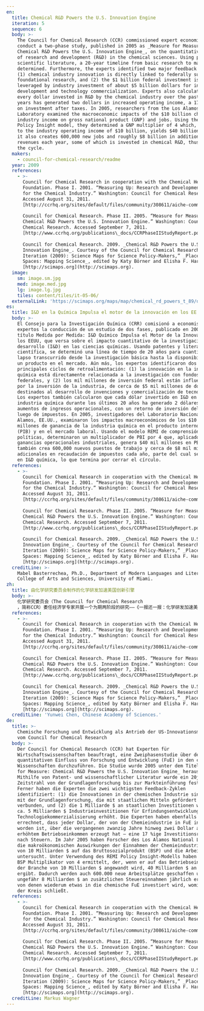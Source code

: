 ```yaml
---
en:
  title: Chemical R&D Powers the U.S. Innovation Engine
  iteration: 5
  sequence: 6
  body: >-
    The Council for Chemical Research (CCR) commissioned expert economists to
    conduct a two-phase study, published in 2005 as _Measure for Measure:
    Chemical R&D Powers the U.S. Innovation Engine_, on the quantitative impact
    of research and development (R&D) in the chemical sciences. Using patent and
    scientific literature, a 20-year timeline from basic research to market was
    determined. Furthermore, the experts identified two major feedback cycles:
    (1) chemical industry innovation is directly linked to federally supported
    foundational research, and (2) the $1 billion federal investment is
    leveraged by industry investment of about $5 billion dollars for invention
    development and technology commercialization. Experts also calculated that
    every dollar invested in R&D by the chemical industry over the past twenty
    years has generated two dollars in increased operating income, a 17% return
    on investment after taxes. In 2005, researchers from the Los Alamos National
    Laboratory examined the macroeconomic impacts of the $10 billion chemical
    industry income on gross national product (GNP) and jobs. Using the REMI
    Policy Insight model, they determined a GNP multiplier of 4 which, applied
    to the industry operating income of $10 billion, yields $40 billion in GNP;
    it also creates 600,000 new jobs and roughly $8 billion in additional tax
    revenues each year, some of which is invested in chemical R&D, thus closing
    the cycle.
  makers:
    - council-for-chemical-research/readme
  year: 2009
  references:
    - >-
      Council for Chemical Research in cooperation with the Chemical Heritage
      Foundation. Phase I. 2001. “Measuring Up: Research and Development Counts
      for the Chemical Industry.” Washington: Council for Chemical Research.
      Accessed August 31, 2011.
      [http://ccrhq.org/sites/default/files/community/308611/aiche-community-site-page/308751/phase1study12112012.pdf](http://ccrhq.org/sites/default/files/community/308611/aiche-community-site-page/308751/phase1study12112012.pdf).  
        
      Council for Chemical Research. Phase II. 2005. “Measure for Measure:
      Chemical R&D Powers the U.S. Innovation Engine.” Washington: Council for
      Chemical Research. Accessed September 7, 2011.
      [http://www.ccrhq.org/publications\_docs/CCRPhaseIIStudyReport.pdf](http://www.ccrhq.org/publications_docs/CCRPhaseIIStudyReport.pdf).  
        
      Council for Chemical Research. 2009. _Chemical R&D Powers the U.S.
      Innovation Engine_. Courtesy of the Council for Chemical Research. In “5th
      Iteration (2009): Science Maps for Science Policy-Makers,” _Places &
      Spaces: Mapping Science_, edited by Katy Börner and Elisha F. Hardy.
      [http://scimaps.org](http://scimaps.org).
  image:
    sm: image.sm.jpg
    med: image.med.jpg
    lg: image.lg.jpg
    tiles: content/tiles/it-05-06/
  externalLink: 'https://scimaps.org/maps/map/chemical_rd_powers_t_89/detail'
es:
  title: I&D en la Química Impulsa el motor de la innovación en los EE.UU.
  body: >-
    El Consejo para la Investigación Química (CRR) comisionó a economistas
    expertos la conducción de un estudio de dos fases, publicado en 2005 bajo el
    título Medida por Medida: I&D Químico Impulsa el Motor de la Innovación en
    los EEUU, que versa sobre el impacto cuantitativo de la investigación y
    desarrollo (I&D) en las ciencias químicas. Usando patentes y literatura
    científica, se determinó una línea de tiempo de 20 años para cuantificar el
    lapso transcurrido desde la investigación básica hasta la disponibilidad de
    un producto en el mercado. Aún más, los expertos identificaron dos
    principales ciclos de retroalimentación: (1) la innovación en la industria
    química está directamente relacionada a la investigación con fondos
    federales, y (2) los mil millones de inversión federal están influenciados
    por la inversión de la industria, de cerca de $5 mil millones de dólares
    destinados al desarrollo de invenciones y comercialización de tecnología.
    Los expertos también calcularon que cada dólar invertido en I&D en la
    industria química durante los últimos 20 años ha generado 2 dólares en
    aumentos de ingresos operacionales, con un retorno de inversión del 17%
    luego de impuestos. En 2005, investigadores del Laboratorio Nacional de Los
    Alamos, EE.UU., examinaron los impactos macroeconómicos de los $10 mil
    millones de ganancia de la industria química en el producto interno bruto
    (PIB) y en el mercado laboral. Usando el modelo REMI de comprensión de
    políticas, determinaron un multiplicador de PBI por 4 que, aplicado a las
    ganancias operacionales industriales, genera $40 mil millones en PBI;
    también crea 600,000 nuevos puestos de trabajo y cerca de $8 mil millones
    adicionales en recaudación de impuestos cada año, parte del cual se invierte
    en I&D química, lo que termina por cerrar el círculo.
  references:
    - >-
      Council for Chemical Research in cooperation with the Chemical Heritage
      Foundation. Phase I. 2001. “Measuring Up: Research and Development Counts
      for the Chemical Industry.” Washington: Council for Chemical Research.
      Accessed August 31, 2011.
      [http://ccrhq.org/sites/default/files/community/308611/aiche-community-site-page/308751/phase1study12112012.pdf](http://ccrhq.org/sites/default/files/community/308611/aiche-community-site-page/308751/phase1study12112012.pdf).  
        
      Council for Chemical Research. Phase II. 2005. “Measure for Measure:
      Chemical R&D Powers the U.S. Innovation Engine.” Washington: Council for
      Chemical Research. Accessed September 7, 2011.
      [http://www.ccrhq.org/publications\_docs/CCRPhaseIIStudyReport.pdf](http://www.ccrhq.org/publications_docs/CCRPhaseIIStudyReport.pdf).  
        
      Council for Chemical Research. 2009. _Chemical R&D Powers the U.S.
      Innovation Engine_. Courtesy of the Council for Chemical Research. In “5th
      Iteration (2009): Science Maps for Science Policy-Makers,” _Places &
      Spaces: Mapping Science_, edited by Katy Börner and Elisha F. Hardy.
      [http://scimaps.org](http://scimaps.org).
  creditLine: >-
    Mabel Basterrechea, Ph.D., Department of Modern Languages and Literatures,
    College of Arts and Sciences, University of Miami.
zh:
  title: 由化学研究委员会制作的化学研发加速美国创新引擎
  body: >-
    化学研究委员会（The Council for Chemical Research
    ，简称CCR）委任经济学专家开展一个为期两阶段的研究——《一报还一报：化学研发加速美国创新引擎》于2005年发表在化学科学领域的《研发的定量影响》上。利用专利和科学文献来决定从基础研究到市场的20年时间表。此外，专家们还识别了两大主要的反馈周期：（1）化学工业创新与联邦支持基础研究有直接联系；（2）为了发明开发和技术商业化，大约10亿美元的联邦投资能够撬起大约5亿美元的工业投资。专家们也估计在过去20年由化学工业投资在研发上的每一分钱已经在增加营业收入上产生了2美元，税后有17%的投资回报率。在2005年来自于洛斯阿拉莫斯国家实验室的研究者调查了国民生产总值和就业方面100亿的化学工业收入的宏观经济影响。利用REMI政策模型，他们制定了一种四倍乘数的GNP模型，能够适用于有100亿美元营业收入的企业，能够产生400亿美元的过GNP；它也同样创造了600000个新工作，粗略估计每年有8亿美元的税收收入增加，而这其中的一部分是由化学研发投资的，从而关闭了这个循环。
  references:
    - >-
      Council for Chemical Research in cooperation with the Chemical Heritage
      Foundation. Phase I. 2001. “Measuring Up: Research and Development Counts
      for the Chemical Industry.” Washington: Council for Chemical Research.
      Accessed August 31, 2011.
      [http://ccrhq.org/sites/default/files/community/308611/aiche-community-site-page/308751/phase1study12112012.pdf](http://ccrhq.org/sites/default/files/community/308611/aiche-community-site-page/308751/phase1study12112012.pdf). 
        
      Council for Chemical Research. Phase II. 2005. “Measure for Measure:
      Chemical R&D Powers the U.S. Innovation Engine.” Washington: Council for
      Chemical Research. Accessed September 7, 2011.
      [http://www.ccrhq.org/publications\_docs/CCRPhaseIIStudyReport.pdf](http://www.ccrhq.org/publications_docs/CCRPhaseIIStudyReport.pdf).  
        
      Council for Chemical Research. 2009. _Chemical R&D Powers the U.S.
      Innovation Engine_. Courtesy of the Council for Chemical Research. In “5th
      Iteration (2009): Science Maps for Science Policy-Makers,” _Places &
      Spaces: Mapping Science_, edited by Katy Börner and Elisha F. Hardy.
      [http://scimaps.org](http://scimaps.org).
  creditLine: 'Yunwei Chen, Chinese Academy of Sciences.'
de:
  title: >-
    Chemische Forschung und Entwicklung als Antrieb der US-Innovationsmaschine
    vom Council for Chemical Research 
  body: >-
    Der Council for Chemical Research (CCR) hat Experten für
    Wirtschaftswissenschaften beauftragt, eine Zweiphasenstudie über den
    quantitativen Einfluss von Forschung und Entwicklung (FuE) in den chemischen
    Wissenschaften durchzuführen. Die Studie wurde 2005 unter dem Titel _Measure
    for Measure: Chemical R&D Powers the U.S. Innovation Engine_ herausgegeben.
    Mithilfe von Patent- und wissenschaftlicher Literatur wurde ein 20jähriger
    Zeitstrahl von der Grundlagenforschung bis zur Markteinführung festgelegt.
    Ferner haben die Experten die zwei wichtigsten Feedback-Zyklen
    identifiziert: (1) die Innovationen in der chemischen Industrie sind direkt
    mit der Grundlagenforschung, die mit staatlichen Mitteln gefördert wird,
    verbunden, und (2) die 1 Milliarde $ an staatlichen Investitionen wird durch
    ca. 5 Milliarden $ Industrieinvestitionen für Erfindungsentwicklung und
    Technologiekommerzialisierung erhöht. Die Experten haben ebenfalls
    errechnet, dass jeder Dollar, der von der Chemieindustrie in FuE investiert
    worden ist, über die vergangenen zwanzig Jahre hinweg zwei Dollar an
    erhöhtem Betriebseinkommen erzeugt hat – eine 17 %ige Investitionsrendite
    nach Steuern. Im Jahr 2005 haben Forscher des Los Alamos National Laboratory
    die makroökonomischen Auswirkungen der Einnahmen der Chemieindustrie in Höhe
    von 10 Milliarden $ auf das Bruttosozialprodukt (BSP) und die Arbeitsplätze
    untersucht. Unter Verwendung des REMI Policy Insight-Modells haben sie einen
    BSP Multiplikator von 4 ermittelt, der, wenn er auf das Betriebseinkommen
    der Branche von 10 Milliarden $ angewandt wird, 40 Milliarden $ an BSP
    ergibt. Dadurch werden auch 600.000 neue Arbeitsplätze geschaffen und
    ungefähr 8 Milliarden $ an zusätzlichen Steuereinnahmen jährlich erzielt,
    von denen wiederum etwas in die chemische FuE investiert wird, womit sich
    der Kreis schließt.
  references:
    - >-
      Council for Chemical Research in cooperation with the Chemical Heritage
      Foundation. Phase I. 2001. “Measuring Up: Research and Development Counts
      for the Chemical Industry.” Washington: Council for Chemical Research.
      Accessed August 31, 2011.
      [http://ccrhq.org/sites/default/files/community/308611/aiche-community-site-page/308751/phase1study12112012.pdf](http://ccrhq.org/sites/default/files/community/308611/aiche-community-site-page/308751/phase1study12112012.pdf). 
        
      Council for Chemical Research. Phase II. 2005. “Measure for Measure:
      Chemical R&D Powers the U.S. Innovation Engine.” Washington: Council for
      Chemical Research. Accessed September 7, 2011.
      [http://www.ccrhq.org/publications\_docs/CCRPhaseIIStudyReport.pdf](http://www.ccrhq.org/publications_docs/CCRPhaseIIStudyReport.pdf).  
        
      Council for Chemical Research. 2009. _Chemical R&D Powers the U.S.
      Innovation Engine_. Courtesy of the Council for Chemical Research. In “5th
      Iteration (2009): Science Maps for Science Policy-Makers,” _Places &
      Spaces: Mapping Science_, edited by Katy Börner and Elisha F. Hardy.
      [http://scimaps.org](http://scimaps.org).
  creditLine: Markus Wagner
---
```

